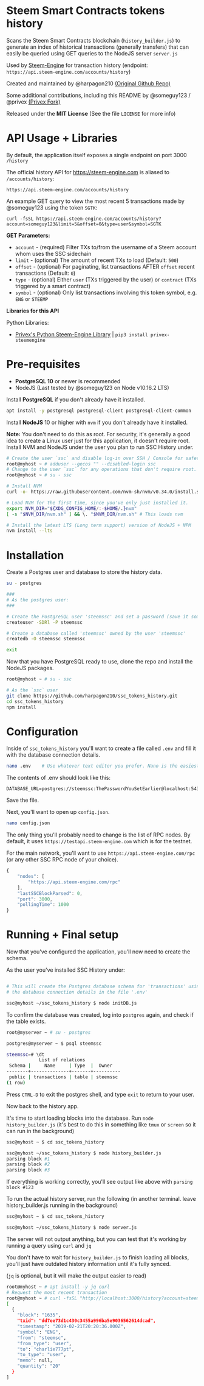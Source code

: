 # Steem Smart Contracts tokens history

Scans the Steem Smart Contracts blockchain (`history_builder.js`) to generate an index of historical 
transactions (generally transfers) that can easily be queried using GET queries to the 
NodeJS server `server.js`

Used by [Steem-Engine](https://steem-engine.com) for transaction history (endpoint: `https://api.steem-engine.com/accounts/history`)

Created and maintained by @harpagon210 [(Original Github Repo)](https://github.com/harpagon210/ssc_tokens_history)

Some additional contributions, including this README by @someguy123 / @privex [(Privex Fork)](https://github.com/Privex/ssc_tokens_history)

Released under the **MIT License** (See the file `LICENSE` for more info)

# API Usage + Libraries

By default, the application itself exposes a single endpoint on port 3000 `/history`

The official history API for https://steem-engine.com is aliased to `/accounts/history`:

```
https://api.steem-engine.com/accounts/history
```

An example GET query to view the most recent 5 transactions made by @someguy123 using the token `SGTK`:

```
curl -fsSL https://api.steem-engine.com/accounts/history?account=someguy123&limit=5&offset=0&type=user&symbol=SGTK
```

**GET Parameters:**

 - `account` - (required) Filter TXs to/from the username of a Steem account whom uses the SSC sidechain
 - `limit` - (optional) The amount of recent TXs to load (Default: `500`)
 - `offset` - (optional) For paginating, list transactions AFTER `offset` recent transactions (Default: `0`)
 - `type` - (optional) Either `user` (TXs triggered by the user) or `contract` (TXs triggered by a smart contract)
 - `symbol` - (optional) Only list transactions involving this token symbol, e.g. `ENG` or `STEEMP`

**Libraries for this API**

Python Libraries:

 - [Privex's Python Steem-Engine Library](https://github.com/Privex/python-steemengine) | `pip3 install privex-steemengine`


# Pre-requisites

 - **PostgreSQL 10** or newer is recommended
 - NodeJS (Last tested by @someguy123 on Node v10.16.2 LTS)

Install **PostgreSQL** if you don't already have it installed.

```sh
apt install -y postgresql postgresql-client postgresql-client-common
```

Install **NodeJS** 10 or higher with `nvm` if you don't already have it installed.

**Note:** You don't need to do this as root. For security, it's generally a good idea to create a Linux user just for this application, it doesn't require root. Install NVM and NodeJS under the user you plan to run SSC History under.

```sh
# Create the user `ssc` and disable log-in over SSH / Console for safety
root@myhost ~ # adduser --gecos "" --disabled-login ssc
# Change to the user `ssc` for any operations that don't require root.
root@myhost ~ # su - ssc

# Install NVM
curl -o- https://raw.githubusercontent.com/nvm-sh/nvm/v0.34.0/install.sh | bash

# Load NVM for the first time, since you've only just installed it.
export NVM_DIR="${XDG_CONFIG_HOME/:-$HOME/.}nvm"
[ -s "$NVM_DIR/nvm.sh" ] && \. "$NVM_DIR/nvm.sh" # This loads nvm

# Install the latest LTS (Long term support) version of NodeJS + NPM
nvm install --lts
```



# Installation

Create a Postgres user and database to store the history data.

```sh
su - postgres

###
# As the postgres user:
###

# Create the PostgreSQL user 'steemssc' and set a password (save it somewhere, you'll need it for the config)
createuser -SDRl -P steemssc

# Create a database called 'steemssc' owned by the user 'steemssc'
createdb -O steemssc steemssc

exit
```

Now that you have PostgreSQL ready to use, clone the repo and install the NodeJS packages.

```sh
root@myhost ~ # su - ssc

# As the `ssc` user
git clone https://github.com/harpagon210/ssc_tokens_history.git
cd ssc_tokens_history
npm install
```

# Configuration

Inside of `ssc_tokens_history` you'll want to create a file called `.env` and fill it with the database connection details.

```sh
nano .env    # Use whatever text editor you prefer. Nano is the easiest
```

The contents of .env should look like this:

```env
DATABASE_URL=postgres://steemssc:ThePasswordYouSetEarlier@localhost:5432/steemssc
```

Save the file.

Next, you'll want to open up `config.json`.

```sh
nano config.json
```

The only thing you'll probably need to change is the list of RPC nodes. By default, it uses `https://testapi.steem-engine.com` which is for the testnet.

For the main network, you'll want to use `https://api.steem-engine.com/rpc` (or any other SSC RPC node of your choice).

```js
{
    "nodes": [
        "https://api.steem-engine.com/rpc"
    ],
    "lastSSCBlockParsed": 0,
    "port": 3000,
    "pollingTime": 1000
}
```

# Running + Final setup

Now that you've configured the application, you'll now need to create the schema.

As the user you've installed SSC History under:

```sh

# This will create the Postgres database schema for 'transactions' using
# the database connection details in the file '.env'

ssc@myhost ~/ssc_tokens_history $ node initDB.js
```

To confirm the database was created, log into `postgres` again, and check if the table exists.

```sh
root@myserver ~ # su - postgres

postgres@myserver ~ $ psql steemssc

steemssc=# \dt
            List of relations
 Schema |     Name     | Type  |  Owner
--------+--------------+-------+----------
 public | transactions | table | steemssc
(1 row)

```

Press `CTRL-D` to exit the postgres shell, and type `exit` to return to your user.

Now back to the history app.

It's time to start loading blocks into the database. Run `node history_builder.js` (it's best to do this in something like `tmux` or `screen` so it can run in the background)

```sh
ssc@myhost ~ $ cd ssc_tokens_history

ssc@myhost ~/ssc_tokens_history $ node history_builder.js
parsing block #1
parsing block #2
parsing block #3
```

If everything is working correctly, you'll see output like above with `parsing block #123`

To run the actual history server, run the following (in another terminal. leave history_builder.js running in the background)

```sh
ssc@myhost ~ $ cd ssc_tokens_history

ssc@myhost ~/ssc_tokens_history $ node server.js
```

The server will not output anything, but you can test that it's working by running a query using `curl` and `jq`

You don't have to wait for `history_builder.js` to finish loading all blocks, you'll just have outdated history information until it's fully synced.

(`jq` is optional, but it will make the output easier to read)

```sh
root@myhost ~ # apt install -y jq curl
# Request the most recent transaction
root@myhost ~ # curl -fsSL "http://localhost:3000/history?account=steemsc&limit=1" -o - | jq
[
  {
    "block": "1635",
    "txid": "dd7ee73d1c430c3455a996ba5e9036562614dcad",
    "timestamp": "2019-02-21T20:20:36.000Z",
    "symbol": "ENG",
    "from": "steemsc",
    "from_type": "user",
    "to": "charlie777pt",
    "to_type": "user",
    "memo": null,
    "quantity": "20"
  }
]
```

